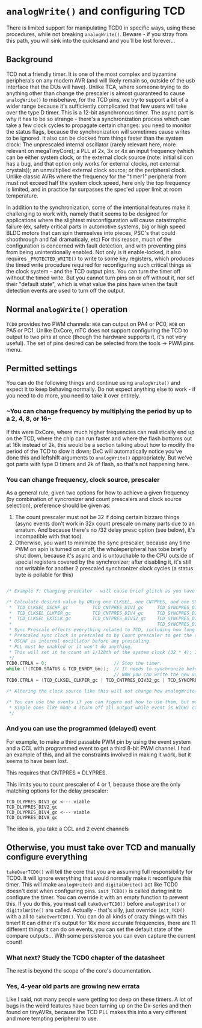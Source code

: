 # `analogWrite()` and configuring TCD
There is limited support for manipulating TCD0 in specific ways, using these procedures, while not breaking `analogWrite()`. Beware - if you stray from this path, you will sink into the quicksand and you'll be lost forever...

## Background
TCD not a friendly timer. It is one of the most complex and byzantine peripherals on any modern AVR (and will likely remain so, outside of the usb interface that the DUs will have). Unlike TCA, where someone trying to do anything other than change the prescaler is almost guaranteed to cause `analogWrite()` to misbehave, for the TCD pins, we try to support a bit of a wider range because it's sufficiently complicated that few users will take over the type D timer. This is a 12-bit asynchronous timer. The async part is why it has to be so strange - there's a synchronization process which can take a few clock cycles to propagate certain changes: you need to monitor the status flags, because the synchronization will sometimes cause writes to be ignored. It also can be clocked from things faster than the system clock: The unprescaled internal oscillator (rarely relevant here, more relevant on megaTinyCore); a PLL at 2x, 3x or 4x an input frequency (which can be either system clock, or the external clock source (note: initial silicon has a bug, and that option only works for external clocks, not external crystals)); an unmultiplied external clock source; or the peripheral clock. Unlike classic AVRs where the frequency for the "timer1" peripheral from must not exceed half the system clock speed, here only the top frequency is limited, and in practice far surpasses the spec'ed upper limit at room temperature.

In addition to the synchronization, some of the intentional features make it challenging to work with, namely that it seems to be designed for applications where the slightest misconfiguration will cause catastrophic failure (ex, safety critical parts in automotive systems, big or high speed BLDC motors that can spin themselves into pieces, PSC's that could shoothrough and fail dramaticaly, etc) For this reason, much of the configuration is concerned with fault detection, and with preventing pins from being unintentionally enabled. Not only is it enable-locked, it also requires `_PROTECTED_WRITE()` to write to some key registers, which produces the timed write procedure required for reconfiguring such critical things as the clock system - and the TCD output pins. You can turn the timer off without the timed write. But you cannot turn pins on or off without it, nor set their "default state", which is what value the pins have when the fault detection events are used to turn off the output.

## Normal `analogWrite()` operation
`TCD0` provides two PWM channels: `WOA` can output on PA4 or PC0, `WOB` on PA5 or PC1. Unlike DxCore, mTC does not support configuring the TCD to output to two pins at once (though the hardware supports it, it's not very useful). The set of pins desired can be selected from the tools -> PWM pins menu.



## Permitted settings
You can do the following things and continue using `analogWrite()` and expect it to keep behaving normally. Do not expect anything else to work - if you need to do more, you need to take it over entirely.

### ~You can change frequency by multiplying the period by up to a 2, 4, 8, or 16~
If this were DxCore, where much higher frequencies can realistically end up on the TCD, where the chip can run faster and where the flash bottoms out at 16k instead of 2k, this would be a section talking about how to modify the period of the TCD to slow it down; DxC will automatically notice you've done this and leftshift arguments to `analogWrite()` appropriately. But we've got parts with type D timers and 2k of flash, so that's not happening here.

### You can change frequency, clock source, prescaler
As a general rule, given two options for how to achieve a given frequency (by combination of syncronizer and count prescalers and clock source selection), preference should be given as:
1. The count prescaler must not be 32 if doing certain bizzaro things (async events don't work in 32x count prescale on many parts due to an erratum. And because there's no /32 delay presc option (see below), it's incompatible with that too).
2. Otherwise, you want to minimize the sync prescaler, because any time PWM on apin is turned on or off, the wholeperipheral has tobe briefly shut down, because it's async and is untouchable to the CPU outside of special registers covered by the synchronizer; after disabling it, it's still not writable for another 2 prescaled synchronizer clock cycles (a status byte is pollable for this)


```c

/* Example 7: Changing prescaler - will cause brief glitch as you have to enable-cycle timer. */

/* Calculate desired value by ORing one CLKSEL, one CNTPRES, and one SYNCPRES.
 *  TCD_CLKSEL_OSCHF_gc         TCD_CNTPRES_DIV1_gc     TCD_SYNCPRES_DIV1_gc
 *  TCD_CLKSEL_CLKPER_gc        TCD_CNTPRES_DIV4_gc     TCD_SYNCPRES_DIV2_gc
 *  TCD_CLKSEL_EXTCLK_gc        TCD_CNTPRES_DIV32_gc    TCD_SYNCPRES_DIV4_gc
 *                                                      TCD_SYNCPRES_DIV8_gc
 * Sync Prescale effects everything related to TCD, including how long commands take... (so you want to keep it low, if it's not impractical to do)
 * Prescaled sync clock is prescaled to by Count prescaler to get the signal that actually clocks the counter.
 * OSCHF is internal oscillator before any prescaling.
 * PLL must be enabled or it won't do anything.
 * This will set it to count at 1/128th of the system clock (32 * 4); If TOP is 254, 128*255 = ~32640 tickss of the system clock per cycle. About 490 Hz with 16 MHz system clock:
 */
TCD0.CTRLA = 0;                         // Stop the timer.
while (!(TCD0.STATUS & TCD_ENRDY_bm));  // It needs to synchronize before you can restart it.
                                        // NOW you can write the new value you want.
TCD0.CTRLA = (TCD_CLKSEL_CLKPER_gc | TCD_CNTPRES_DIV32_gc | TCD_SYNCPRES_DIV4_gc | TCD_ENABLE_bm);

/* Altering the clock source like this will not change how analogWrite() works, just the frequency (as long as the clock you selected is present). */

/* You can use the events if you can figure out how to use them, but most don't make sense unless you've taken over the timer.
 * Simple ones like mode 4 (turn off all output while event is HIGH) can be used, and the API functions will generally bumble along unaware
 */
```
### And you can use the programmed (delayed) event
For example, to make a third passable PWM pin by using the event system and a CCL with programmed event to get a third 8-bit PWM channel. I had an example of this, and all the constraints involved in making it work, but it seems to have been lost.

This requires that CNTPRES = DLYPRES.

This limits you to count prescaler of 4 or 1, because those are the only matching options for the delay prescaler:
```
TCD_DLYPRES_DIV1_gc <--- viable
TCD_DLYPRES_DIV2_gc
TCD_DLYPRES_DIV4_gc <--- viable
TCD_DLYPRES_DIV8_gc
```



The idea is, you take a CCL and 2 event channels

## Otherwise, you must take over TCD and manually configure everything
`takeOverTCD0()` will tell the core that you are assuming full responsibility for TCD0. It will ignore everything that would normally make it reconfigure this timer. This will make `analogWrite()` and `digitalWrite()` act like TCD0 doesn't exist when configuring pins.
`init_TCD0()` is called during init to configure the timer. You can override it with an empty function to prevent this. If you do this, you must call `takeOverTCD0()` before `analogWrite()` or `digitalWrite()` are called. Actually - that's silly, just override `init_TCD()` with a all to `takeOverTCD0()`.
You can do all kinds of crazy things with this timer! It can dither it's output for 16x more accurate frequencies, there are 11 different things it can do on events, you can set the default state of the compare outputs... With some persistence you can even capture the current count!

### What next? Study the TCD0 chapter of the datasheet
The rest is beyond the scope of the core's documentation.

### Yes, 4-year old parts are growing new errata
Like I said, not many people were getting too deep on these timers. A lot of bugs in the weird features have been turning up on the Dx-series and then found on tinyAVRs, because the TCD PLL makes this into a very different and more tempting peripheral to use.
